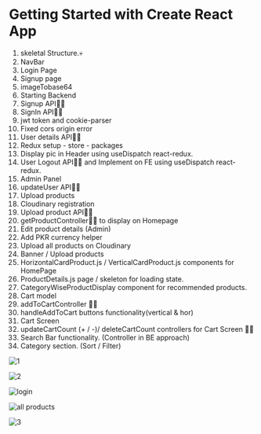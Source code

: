 # Getting Started with Create React App

1. skeletal Structure.💀
2. NavBar
3. Login Page
4. Signup page
5. imageTobase64
6. Starting Backend
7. Signup API👩‍🍳
8. SignIn API👩‍🍳
9. jwt token and cookie-parser
10. Fixed cors origin error
11. User details API👩‍🍳
12. Redux setup - store - packages
13. Display pic in Header using useDispatch react-redux.
14. User Logout API👩‍🍳 and Implement on FE using useDispatch react-redux.
15. Admin Panel
16. updateUser API👩‍🍳
17. Upload products
18. Cloudinary registration
19. Upload product API👩‍🍳
20. getProductController👩‍🍳 to display on Homepage
21. Edit product details (Admin)
22. Add PKR currency helper
23. Upload all products on Cloudinary
24. Banner / Upload products
25. HorizontalCardProduct.js / VerticalCardProduct.js components for HomePage
26. ProductDetails.js page / skeleton for loading state.
27. CategoryWiseProductDisplay component for recommended products.
28. Cart model
29. addToCartController 👩‍🍳
30. handleAddToCart buttons functionality(vertical & hor)
31. Cart Screen
32. updateCartCount (+ / -)/ deleteCartCount controllers for Cart Screen 👩‍🍳
33. Search Bar functionality. (Controller in BE approach)
34. Category section. (Sort / Filter)


![1](https://github.com/user-attachments/assets/17660b03-c2d3-4317-8304-c6bd9e2d75a3)

![2](https://github.com/user-attachments/assets/385e2218-5a96-46b7-a6f0-a2e9085f6913)

![login](https://github.com/user-attachments/assets/7078ae84-4505-48bb-9851-394016e826f4)

![all products](https://github.com/user-attachments/assets/3a01e375-e22b-4b53-9f29-e5f52ad483b0)

![3](https://github.com/user-attachments/assets/cb2a43f7-3a72-4555-b4a1-25d410b1f03b)

